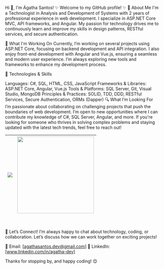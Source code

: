 Hi 👋, I'm Ágatha Santos! ✨ Welcome to my GitHub profile! ✨
🚀 About Me
I'm a Technologist in Analysis and Development of Systems with 2 years of professional experience in web development. I specialize in ASP.NET Core MVC, API frameworks, and Angular. My passion for technology drives me to continuously learn and improve my skills in design patterns, RESTful services, and secure authentication.

🌱 What I'm Working On
Currently, I’m working on several projects using ASP.NET Core, focusing on backend development and API integration. I also enjoy front-end development with Angular and Vue.js, ensuring a seamless and modern user experience. I’m always exploring new tools and frameworks to enhance my development process.

🔧 Technologies & Skills

Languages: C#, SQL, HTML, CSS, JavaScript
Frameworks & Libraries: ASP.NET Core, Angular, Vue.js
Tools & Platforms: SQL Server, Git, Visual Studio, MongoDB
Principles & Practices: SOLID, TDD, DDD, RESTful Services, Secure Authentication, ORMs (Dapper)
🔍 What I’m Looking For
I’m passionate about collaborating on challenging projects that push the boundaries of web development. I’m open to new opportunities where I can contribute my knowledge of C#, SQL Server, Angular, and more. If you're looking for someone who thrives in solving complex problems and staying updated with the latest tech trends, feel free to reach out!

<img src="https://github-readme-stats.vercel.app/api?username=techytushar&show_icons=true&theme=radical&include_all_commits=true">|<a href="https://stackoverflow.com/users/story/5679285"><img src="https://github-readme-stackoverflow.vercel.app/?userID=5679285&theme=dark" height="250"></a>
|--|--|

<br>

💬 Let’s Connect!
I’m always happy to chat about technology, coding, or collaboration. Let’s discuss how we can work together on exciting projects!

📧 Email: [agathasantos.dev@gmail.com]
💼 LinkedIn: [www.linkedin.com/in/agatha-dev]

Thanks for stopping by, and happy coding! 😊
